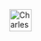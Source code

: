   <div>
  <img src="https://taiwebs.com/upload/icons/charles-web-debugging-proxy220-220.jpg" title="Charles" alt="Charles" width="40" height="40"/>&nbsp;
